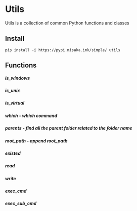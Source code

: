 # Utils
Utils is a collection of common Python functions and classes

## Install

`pip install -i https://pypi.misaka.ink/simple/ utils`

## Functions

##### is_windows

##### is_unix

##### is_virtual

##### which - which command

##### parents - find all the parent folder related to the folder name

##### root_path - append root_path

##### existed

##### read

##### write

##### exec_cmd

##### exec_sub_cmd